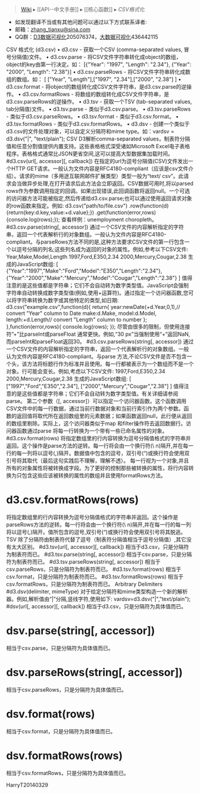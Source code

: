 > [Wiki](Home) ▸ [[API--中文手册]] ▸ [[核心函数]] ▸ *CSV格式化*

* 如发现翻译不当或有其他问题可以通过以下方式联系译者:
* 邮箱：zhang_tianxu@sina.com
* QQ群：[D3数据可视化](http://jq.qq.com/?_wv=1027&k=ZGcqYF)205076374，[大数据可视化](http://jq.qq.com/?_wv=1027&k=S8wGMe)436442115

CSV 格式化 (d3.csv)
•	d3.csv - 获取一个CSV (comma-separated values, 冒号分隔值)文件。
•	d3.csv.parse - 将CSV文件字符串转化成object的数组，object的key由第一行决定。如： [{"Year": "1997", "Length": "2.34"}, {"Year": "2000", "Length": "2.38"}]
•	d3.csv.parseRows - 将CSV文件字符串转化成数组的数组。如： [ ["Year", "Length"],["1997", "2.34"],["2000", "2.38"] ]
•	d3.csv.format - 将object的数组转化成CSV文件字符串，是d3.csv.parse的逆操作。
•	d3.csv.formatRows - 将数组的数组转化成CSV文件字符串，是d3.csv.parseRows的逆操作。
•	d3.tsv - 获取一个TSV (tab-separated values, tab分隔值)文件。
•	d3.tsv.parse - 类似于d3.csv.parse。
•	d3.tsv.parseRows - 类似于d3.csv.parseRows。
•	d3.tsv.format - 类似于d3.csv.format。
•	d3.tsv.formatRows - 类似于d3.csv.formatRows。
•	d3.dsv - 创建一个类似于d3.csv的文件处理对象，可以自定义分隔符和mime type。如：vardsv = d3.dsv("|", "text/plain");
CSV
D3解析comma-separated values，制表符分隔值和任意分割值提供内置支持。这些表格格式深受诸如Microsoft Excel电子表格程序。表格格式通常比JSON更省空间,这可以提高大型数据集加载时间。
#d3.csv(url[, accessor][, callback])
在指定的url为逗号分隔值(CSV)文件发出一个HTTP GET请求。一般认为文件内容是RFC4180-compliant（应该是csv文件介绍）。请求的mime（多用途互联网邮件扩展类型）类型一般为“text/ csv”。此请求会当做异步处理,在打开请求后此方法会立即返回。CSV数据可用时,将以parsed rows作为参数调用指定的回调。如果出现错误,此回调函数将返回null。一个可选的访问器方法可能被指定,然后传递给d3.csv.parse;也可以通过使用返回请求对象的row函数来指定。例如:
d3.csv("path/to/file.csv")
.row(function(d){return{key:d.key,value:+d.value};})
.get(function(error,rows){console.log(rows);});
查看样例：unemployment choropleth。
#d3.csv.parse(string[, accessor])
通过一个CSV文件的内容解析指定的字符串，返回一个代表解析行的对象数组。一般认为文件内容是RFC4180-compliant。与parseRows方法不同的是,这种方法要求CSV文件的第一行包含一个以逗号分隔的列名;这些列名成为返回的对象的属性。例如,参考以下CSV文件:
Year,Make,Model,Length
1997,Ford,E350,2.34
2000,Mercury,Cougar,2.38
生成的JavaScript数组:
[
{"Year":"1997","Make":"Ford","Model":"E350","Length":"2.34"},
{"Year":"2000","Make":"Mercury","Model":"Cougar","Length":"2.38"}
]
值得注意的是这些值都是字符串；它们不会自动转为数字类型值。JavaScript会强制字符串自动转换成数字类型值(例如,使用+运算符)。通过指定一个访问器函数,您可以将字符串转换为数字或其他特定的类型,如日期:
d3.csv("example.csv",function(d){
return{
year:newDate(+d.Year,0,1),// convert "Year" column to Date
make:d.Make,
model:d.Model,
length:+d.Length// convert "Length" column to number
};
},function(error,rows){
console.log(rows);
});
尽管由很多的限制，但使用连接符”+”比parseInt或parseFloat 通常更快。例如,“30 px”当强制使用“+“返回NaN,而parseInt和parseFloat返回30。
#d3.csv.parseRows(string[, accessor])
通过一个CSV文件的内容解析指定的字符串，返回一个代表解析行的对象数组。一般认为文件内容是RFC4180-compliant。与parse 方法,不论CSV文件是否不包含一个头，该方法将标题行作为标准并且使用。每一行都被表示为一个数组而不是一个对象。行可能会变长。例如,考虑以下CSV文件:
1997,Ford,E350,2.34
2000,Mercury,Cougar,2.38
生成的JavaScript数组:
[
["1997","Ford","E350","2.34"],
["2000","Mercury","Cougar","2.38"]
]
值得注意的是这些值都是字符串；它们不会自动转为数字类型值。有关详细请参阅parse。
第二个参数（[, accessor]）可以指定一个访问器函数。这个函数调用CSV文件中的每一行数据，通过当前行数据对象和当前行索引作为两个参数。函数的返回值将取代所在返回数组里的元素数据；如果函数返回null，此行便从返回的数组里剔除。实际上，这个访问器类似于map 和filter操作符去返回数据行。访问器函数通过parse 将每一行转换为一个带有一些已命名属性的对象。
#d3.csv.format(rows)
将指定数组里的行内容转换为逗号分隔值格式的字符串并返回。这个操作是parse方法的逆转。每一行将会由一个换行符(\ n)隔开,并在每一行的每一列将以逗号(,)隔开。数据值中包含的逗号，双引号(“)或换行符会使用双引号将其取代（最后这句实践后不理解，理解不透）。
每一行视为一个对象,并且所有的对象属性将被转换成字段。为了更好的控制那些被转换的属性，将行内容转换为只包含这些应该被转换的属性的数组并且使用formatRows方法。
# d3.csv.formatRows(rows)
将指定数组里的行内容转换为逗号分隔值格式的字符串并返回。这个操作是parseRows方法的逆转。每一行将会由一个换行符(\ n)隔开,并在每一行的每一列将以逗号(,)隔开。值所包含的逗号,双引号(“)或换行符会使用双引号将其脱逃。
TSV
除了分隔符由制表符代替了逗号（制表符分隔值相当于逗号分隔值）,其它没有太大区别。
#d3.tsv(url[, accessor][, callback])
相当于d3.csv，只是分隔符为制表符而已。
#d3.tsv.parse(string[, accessor])
相当于csv.parse，只是分隔符为制表符而已。
#d3.tsv.parseRows(string[, accessor])
相当于csv.parseRows，只是分隔符为制表符而已。
#d3.tsv.format(rows)
相当于csv.format，只是分隔符为制表符而已。
#d3.tsv.formatRows(rows)
相当于csv.formatRows，只是分隔符为制表符而已。
Arbitrary Delimiters
#d3.dsv(delimiter, mimeType)
对于给定分隔符和mime类型构造一个新的解析器。例如,解析值由“|”分隔,竖线字符,使用如下:
vardsv=d3.dsv("|","text/plain");
#dsv(url[, accessor][, callback])
相当于d3.csv，只是分隔符为具体值而已。
# dsv.parse(string[, accessor])
相当于csv.parse，只是分隔符为具体值而已。
# dsv.parseRows(string[, accessor])
相当于csv.parseRows，只是分隔符为具体值而已。
# dsv.format(rows)
相当于csv.format，只是分隔符为具体值而已。
# dsv.formatRows(rows)
相当于csv.formatRows，只是分隔符为具体值而已。
										
HarryT20140329
